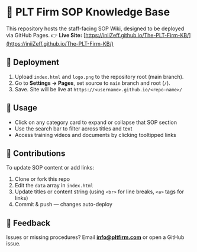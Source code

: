 
# 📘 PLT Firm SOP Knowledge Base

This repository hosts the staff-facing SOP Wiki, designed to be deployed via GitHub Pages.
👉 **Live Site:** [https://iniiZeff.github.io/The-PLT-Firm-KB/](https://iniiZeff.github.io/The-PLT-Firm-KB/)
## 🚀 Deployment

1. Upload `index.html` and `logo.png` to the repository root (main branch).  
2. Go to **Settings → Pages**, set source to `main` branch and root (`/`).  
3. Save. Site will be live at `https://<username>.github.io/<repo-name>/`

## 📝 Usage

- Click on any category card to expand or collapse that SOP section  
- Use the search bar to filter across titles and text  
- Access training videos and documents by clicking tooltipped links

## 🧩 Contributions

To update SOP content or add links:
1. Clone or fork this repo  
2. Edit the `data` array in `index.html`  
3. Update titles or content string (using `<br>` for line breaks, `<a>` tags for links)  
4. Commit & push — changes auto-deploy

## 📧 Feedback

Issues or missing procedures? Email **info@pltfirm.com** or open a GitHub issue.
